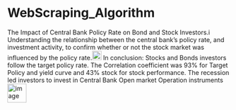 # WebScraping_Algorithm

The Impact of Central Bank Policy Rate on Bond and Stock Investors.<img width="14" alt="image" src="https://github.com/user-attachments/assets/649c2f61-389c-46f3-a8cd-bf96d0eb2ffe" />
Understanding the relationship between the central bank’s policy rate, and investment activity, to confirm whether or not the stock market was influenced by the policy rate.<img width="21" alt="image" src="https://github.com/user-attachments/assets/921107f9-5ac1-40f0-8f41-f655729e67b8" />
In conclusion:
Stocks and Bonds investors follow the target policy rate. 
The Correlation coefficient was 93% for Target Policy and yield curve and 43% stock for stock performance. 
The recession led investors to invest in Central Bank Open market Operation instruments 
<img width="43" alt="image" src="https://github.com/user-attachments/assets/93b63f27-a324-4664-b618-4d2165f0b63b" />






